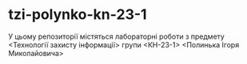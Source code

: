 # tzi-polynko-kn-23-1
У цьому репозиторії містяться лабораторні роботи з предмету <Технології захисту інформації> групи <КН-23-1> <Полинька Ігоря Миколайовича>
